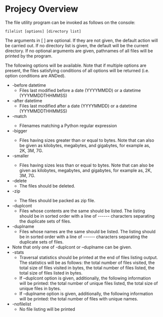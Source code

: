 # Projecy Overview
The file utility program can be invoked as follows on the console:
  ```
  filelist [options] [directory list]
  ```
The arguments in [ ] are optional. If they are not given, the default action will be carried out. If no directory list is given, the default will be the current directory. If no optional arguments are given, pathnames of all files will be printed by the program.

The following options will be available. Note that if multiple options are present, the files satisfying conditions of all options will be returned (i.e. option conditions are ANDed).

- -before datetime 
  - Files last modified before a date (YYYYMMDD) or a datetime (YYYMMDDTHHMMSS)
- -after datetime
  - Files last modified after a date (YYYYMMDD) or a datetime (YYYMMDDTHHMMSS)
- -match <pattern>
  - Filenames matching a Python regular expression <pattern>
- -bigger <int>
  - Files having sizes greater than or equal to <int> bytes. Note that <int> can also be given as kilobytes, megabytes, and gigabytes, for example as, 2K, 3M, 7G.
- -smaller <int>
  - Files having sizes less than or equal to <int> bytes. Note that <int> can also be given as kilobytes, megabytes, and gigabytes, for example as, 2K, 3M, 7G.
- -delete
  - The files should be deleted.
- -zip <zipfile>
  - The files should be packed as zip file.
- -duplcont
  - Files whose contents are the same should be listed. The listing should be in sorted order with a line of ------ characters separating the duplicate sets of files.
- -duplname
  - Files whose names are the same should be listed. The listing should be in sorted order with a line of ------ characters separating the duplicate sets of files.
- Note that only one of -duplcont or –duplname can be given.
- -stats
  - Traversal statistics should be printed at the end of files listing output. The statistics will be as follows: the total number of files visited, the total size of files visited in bytes, the total number of files listed, the total size of files listed in bytes.
  - If –duplcont option is given, additionally, the following information will be printed: the total number of unique files listed, the total size of unique files in bytes.
  - If –duplname option is given, additionally, the following information will be printed: the total number of files with unique names.
- -nofilelist
  - No file listing will be printed
